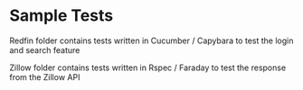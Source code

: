 # Sample Tests
Redfin folder contains tests written in Cucumber / Capybara to test the login and search feature

Zillow folder contains tests written in Rspec / Faraday to test the response from the Zillow API 

